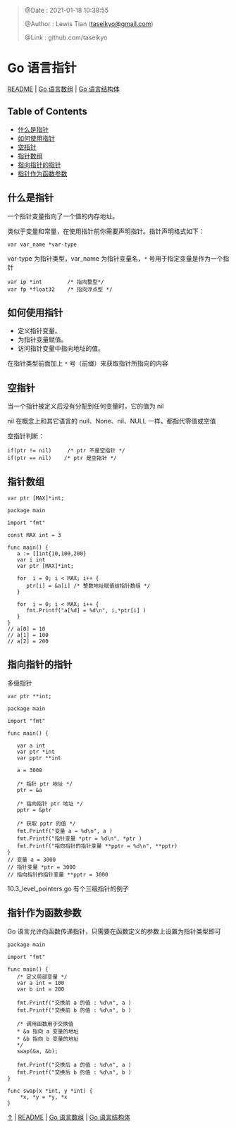 > @Date    : 2021-01-18 10:38:55
>
> @Author  : Lewis Tian (taseikyo@gmail.com)
>
> @Link    : github.com/taseikyo

# Go 语言指针

[README](../README.md) | [Go 语言数组](10.go-arrays.md) | [Go 语言结构体](12.go-structures.md)

## Table of Contents

- [什么是指针](#什么是指针)
- [如何使用指针](#如何使用指针)
- [空指针](#空指针)
- [指针数组](#指针数组)
- [指向指针的指针](#指向指针的指针)
- [指针作为函数参数](#指针作为函数参数)

## 什么是指针

一个指针变量指向了一个值的内存地址。

类似于变量和常量，在使用指针前你需要声明指针。指针声明格式如下：

```Golang
var var_name *var-type
```

var-type 为指针类型，var_name 为指针变量名，`*` 号用于指定变量是作为一个指针

```Golang
var ip *int        /* 指向整型*/
var fp *float32    /* 指向浮点型 */
```

## 如何使用指针

- 定义指针变量。
- 为指针变量赋值。
- 访问指针变量中指向地址的值。

在指针类型前面加上 `*` 号（前缀）来获取指针所指向的内容

## 空指针

当一个指针被定义后没有分配到任何变量时，它的值为 nil

nil 在概念上和其它语言的 null、None、nil、NULL 一样，都指代零值或空值

空指针判断：

```Golang
if(ptr != nil)     /* ptr 不是空指针 */
if(ptr == nil)    /* ptr 是空指针 */
```

## 指针数组

```Golang
var ptr [MAX]*int;
```

```Golang
package main

import "fmt"

const MAX int = 3

func main() {
   a := []int{10,100,200}
   var i int
   var ptr [MAX]*int;

   for  i = 0; i < MAX; i++ {
      ptr[i] = &a[i] /* 整数地址赋值给指针数组 */
   }

   for  i = 0; i < MAX; i++ {
      fmt.Printf("a[%d] = %d\n", i,*ptr[i] )
   }
}
// a[0] = 10
// a[1] = 100
// a[2] = 200
```

## 指向指针的指针

多级指针

```Golang
var ptr **int;
```

```Golang
package main

import "fmt"

func main() {

   var a int
   var ptr *int
   var pptr **int

   a = 3000

   /* 指针 ptr 地址 */
   ptr = &a

   /* 指向指针 ptr 地址 */
   pptr = &ptr

   /* 获取 pptr 的值 */
   fmt.Printf("变量 a = %d\n", a )
   fmt.Printf("指针变量 *ptr = %d\n", *ptr )
   fmt.Printf("指向指针的指针变量 **pptr = %d\n", **pptr)
}
// 变量 a = 3000
// 指针变量 *ptr = 3000
// 指向指针的指针变量 **pptr = 3000
```

10.3_level_pointers.go 有个三级指针的例子

## 指针作为函数参数

Go 语言允许向函数传递指针，只需要在函数定义的参数上设置为指针类型即可

```Golang
package main

import "fmt"

func main() {
   /* 定义局部变量 */
   var a int = 100
   var b int = 200

   fmt.Printf("交换前 a 的值 : %d\n", a )
   fmt.Printf("交换前 b 的值 : %d\n", b )

   /* 调用函数用于交换值
   * &a 指向 a 变量的地址
   * &b 指向 b 变量的地址
   */
   swap(&a, &b);

   fmt.Printf("交换后 a 的值 : %d\n", a )
   fmt.Printf("交换后 b 的值 : %d\n", b )
}

func swap(x *int, y *int) {
    *x, *y = *y, *x
}
```

[↑](#go-语言指针) | [README](../README.md) | [Go 语言数组](10.go-arrays.md) | [Go 语言结构体](12.go-structures.md)
